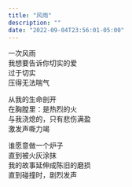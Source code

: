 ```yaml
---
title: "风雨"
description: ""
date: "2022-09-04T23:56:01-05:00"
---
```

一次风雨\
我想要告诉你切实的爱\
过于切实\
压得无法喘气

从我的生命剖开\
在胸膛里：是热烈的火\
与我浇熄的，只有悲伤满盈\
激发声嘶力竭

谁愿意做一个炉子\
直到被火灰涂抹\
我的故事延伸成陈旧的磨损\
直到碰撞时，剧烈发声
